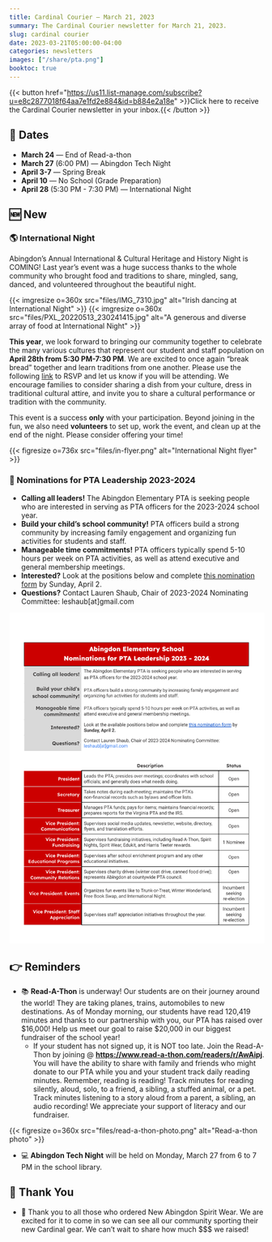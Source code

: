 ```yaml
---
title: Cardinal Courier — March 21, 2023
summary: The Cardinal Courier newsletter for March 21, 2023.
slug: cardinal courier
date: 2023-03-21T05:00:00-04:00
categories: newsletters
images: ["/share/pta.png"]
booktoc: true
---
```


{{< button href="https://us11.list-manage.com/subscribe?u=e8c2877018f64aa7e1fd2e884&id=b884e2a18e" >}}Click here to receive the Cardinal Courier newsletter in your inbox.{{< /button >}}

## 📅 Dates

- **March 24** — End of Read-a-thon
- **March 27** (6:00 PM) — Abingdon Tech Night
- **April 3-7** — Spring Break
- **April 10** — No School (Grade Preparation)
- **April 28** (5:30 PM - 7:30 PM) — International Night

## 🆕 New

### 🌎 International Night

Abingdon’s Annual International & Cultural Heritage and History Night is COMING! Last year’s event was a huge success thanks to the whole community who brought food and traditions to share, mingled, sang, danced, and volunteered throughout the beautiful night.

{{< imgresize o=360x src="files/IMG_7310.jpg" alt="Irish dancing at International Night" >}}
{{< imgresize o=360x src="files/PXL_20220513_230241415.jpg" alt="A generous and diverse array of food at International Night" >}}

**This year**, we look forward to bringing our community together to celebrate the many various cultures that represent our student and staff population on **April 28th from 5:30 PM-7:30 PM**. We are excited to once again “break bread” together and learn traditions from one another. Please use the following [link](https://docs.google.com/forms/d/e/1FAIpQLSeizr_doYREpIoMxxgNoYP1Y2Musbz9BzvuIe78e_lKHzC-ZA/viewform) to RSVP and let us know if you will be attending. We encourage families to consider sharing a dish from your culture, dress in traditional cultural attire, and invite you to share a cultural performance or tradition with the community. 

This event is a success **only** with your participation. Beyond joining in the fun, we also need **volunteers** to set up, work the event, and clean up at the end of the night. Please consider offering your time!

{{< figresize o=736x src="files/in-flyer.png" alt="International Night flyer" >}}

### 🙋 Nominations for PTA Leadership 2023-2024

- **Calling all leaders!** The Abingdon Elementary PTA is seeking people who are interested in serving as PTA officers for the 2023-2024 school year.
- **Build your child’s school community!** PTA officers build a strong community by increasing family engagement and organizing fun activities for students and staff.
- **Manageable time commitments!** PTA officers typically spend 5-10 hours per week on PTA activities, as well as attend executive and general membership meetings.
- **Interested?** Look at the positions below and complete [this nomination form](https://docs.google.com/forms/d/e/1FAIpQLScPl5b8CzjnBYOVNXnR33plv3YKtS6cpMw67xFKSorHwZ7i5g/viewform?usp=share_link) by Sunday, April 2.
- **Questions?** Contact Lauren Shaub, Chair of 2023-2024 Nominating Committee: leshaub[at]gmail.com

<a href="files/nom-flyer.pdf" height="1103" width="875" ><img src="files/nom-flyer.png" alt="Nominations Flyer"></a>

## 👉 Reminders

- 📚 **Read-A-Thon** is underway! Our students are on their journey around the world! They are taking planes, trains, automobiles to new destinations. As of Monday morning, our students have read 120,419 minutes and thanks to our partnership with you, our PTA has raised over $16,000! Help us meet our goal to raise $20,000 in our biggest fundraiser of the school year! 
    - If your student has not signed up, it is NOT too late. Join the Read-A-Thon by joining @ **https://www.read-a-thon.com/readers/r/AwAipj**. You will have the ability to share with family and friends who might donate to our PTA while you and your student track daily reading minutes. Remember, reading is reading! Track minutes for reading silently, aloud, solo, to a friend, a sibling, a stuffed animal, or a pet. Track minutes listening to a story aloud from a parent, a sibling, an audio recording! We appreciate your support of literacy and our fundraiser.

{{< figresize o=360x src="files/read-a-thon-photo.png" alt="Read-a-thon photo" >}}

- 💻 **Abingdon Tech Night** will be held on Monday, March 27 from 6 to 7 PM in the school library.

## 🙏 Thank You

- 👕 Thank you to all those who ordered New Abingdon Spirit Wear. We are excited for it to come in so we can see all our community sporting their new Cardinal gear. We can’t wait to share how much $$$ we raised!